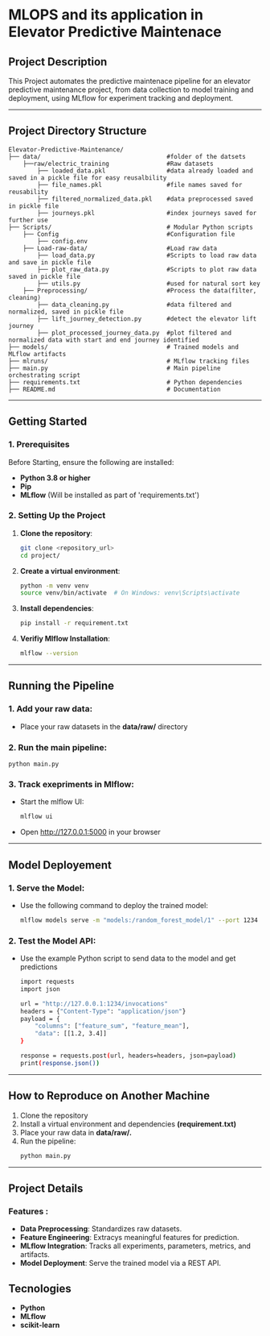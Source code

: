 # MLOPS and its application in Elevator Predictive Maintenace



## Project Description
This Project automates the predictive maintenace pipeline for an elevator predictive maintenance project, from data collection to model training and deployment, using MLflow for experiment tracking and deployment.

---

## Project Directory Structure

    Elevator-Predictive-Maintenance/ 
    ├── data/                                   #folder of the datsets 
        ├──raw/electric_training                #Raw datasets
            ├── loaded_data.pkl                 #data already loaded and saved in a pickle file for easy reusalbility
            ├── file_names.pkl                  #file names saved for reusability
            ├── filtered_normalized_data.pkl    #data preprocessed saved in pickle file
            ├── journeys.pkl                    #index journeys saved for further use
    ├── Scripts/                                # Modular Python scripts 
        ├── Config                              #Configuration file
            ├── config.env
        ├── Load-raw-data/                      #Load raw data
            ├── load_data.py                    #Scripts to load raw data and save in pickle file
            ├── plot_raw_data.py                #Scripts to plot raw data saved in pickle file
            ├── utils.py                        #used for natural sort key             
        ├── Preprocessing/                      #Process the data(filter, cleaning)
            ├── data_cleaning.py                #data filtered and normalized, saved in pickle file
            ├── lift_journey_detection.py       #detect the elevator lift journey
            ├── plot_processed_journey_data.py  #plot filtered and normalized data with start and end journey identified
    ├── models/                                 # Trained models and MLflow artifacts 
    ├── mlruns/                                 # MLflow tracking files 
    ├── main.py                                 # Main pipeline orchestrating script 
    ├── requirements.txt                        # Python dependencies 
    ├── README.md                               # Documentation

---

## Getting Started

### **1. Prerequisites**

Before Starting, ensure the following are installed:
- **Python 3.8 or higher**
- **Pip**
- **MLflow** (Will be installed as part of 'requirements.txt')

### **2. Setting Up the Project**

1. **Clone the repository**:
    ```bash
    git clone <repository_url>
    cd project/

2. **Create a virtual environment**:
    ```bash
    python -m venv venv
    source venv/bin/activate  # On Windows: venv\Scripts\activate

3. **Install dependencies**:
    ```bash
    pip install -r requirement.txt

3. **Verifiy Mlflow Installation**:
    ```bash
    mlflow --version

---

## Running the Pipeline

### **1. Add your raw data**:
- Place your raw datasets in the **data/raw/** directory

### **2. Run the main pipeline**:
    python main.py

### **3. Track exepriments in Mlflow**:
- Start the mlflow UI:
    ```bash
    mlflow ui
- Open http://127.0.0.1:5000 in your browser

---

## Model Deployement

### **1. Serve the Model**:
- Use the following command to deploy the trained model:
    ```bash
    mlflow models serve -m "models:/random_forest_model/1" --port 1234

### **2. Test the Model API**:
- Use the example Python script to send data to the model and get predictions
    ```bash
    import requests
    import json

    url = "http://127.0.0.1:1234/invocations"
    headers = {"Content-Type": "application/json"}
    payload = {
        "columns": ["feature_sum", "feature_mean"],
        "data": [[1.2, 3.4]]
    }

    response = requests.post(url, headers=headers, json=payload)
    print(response.json())
---

## How to Reproduce on Another Machine

1. Clone the repository
2. Install a virtual environment and dependencies **(requirement.txt)**
3. Place your raw data in **data/raw/.**
4. Run the pipeline:
    ```bash
    python main.py

---
## Project Details

### **Features** :
- **Data Preprocessing**: Standardizes raw datasets.
- **Feature Engineering**: Extracys meaningful features for prediction.
- **MLflow Integration**: Tracks all experiments, parameters, metrics, and artifacts.
- **Model Deployment**: Serve the trained model via a REST API.

## Tecnologies
- **Python**
- **MLflow**
- **scikit-learn**




















